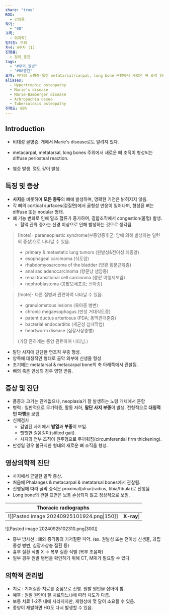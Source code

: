 ```yaml
---
share: "true"
BOX:
  - 강의록
학기:
  - "08"
과목:
  - 외과학1
팀티칭: 무외
차시: 4주차 (1)
진행률:
  - 정리_중간
tags:
  - "#무외_질병"
  - "#08중간"
요약: 비대성 골병증-특히 metatarsal/carpal, long bone 근방에서 새로운 뼈 조직 형성. 대칭적인 파행, 뻣뻣한 걸음, 발열, 무기력증, 활동 저하, 사지의 부종 발생. 기저질환 치료가 중요.
aliases:
  - Hypertrophic osteopathy
  - Marie's disease
  - Marie-Bamberger disease
  - Achropachia ossea
  - Tuberculosis osteopathy
진행도: 80%
---
```



## Introduction
- 비대성 골병증. 개에서 Marie's disease로도 알려져 있다. 
- metacarpal, metatarsal, long bones 주위에서 새로운 뼈 조직이 형성되는 diffuse periosteal reaction.


- 염증 발생. 열도 같이 발생.



## 특징 및 증상
- **사지**를 비롯하여 **모든 종류**의 뼈에 발생하며, 명확한 기전은 밝혀지지 않음.
- 각 뼈의 cortical surfaces(겉질면)에서 골형성 반응이 일어나며, 형성된 뼈는 diffuse 또는 nodular 형태.
- 폐 기능 변화로 인해 말초 혈류가 증가하여, 결합조직에서 congestion(울혈) 발생.
	- 혈액 관류 증가는 신경 이상으로 인해 발생하는 것으로 생각됨.

>[!note]- paraneoplastic syndrome(부종양증후군; 암에 의해 발생하는 일련의 증상)으로 나타날 수 있음.
> - primary & metastatic lung tumors (원발성&전이성 폐종양)
> - esophageal carcinoma (식도암)
> - rhabdomyosarcoma of the bladder (방광 횡문근육종)
> - anal sac adenocarcinoma (항문낭 샘암종)
> - renal transitional cell carcinoma (콩팥 이행세포암)
> - nephroblastoma (콩팥모세포종; 신아종)

>[!note]- 다른 질병과 관련하여 나타날 수 있음.
>- granulomatous lesions (육아종 병변)
>- chronic megaesophagus (만성 거대식도증)
>- patent ductus arteriosus (PDA; 동맥관개존증)
>- bacterial endocarditis (세균성 심내막염)
>- heartworm disease (심장사상충병)
>
>(가장 흔하게는 종양 관련하여 나타남.)

- 말단 사지에 단단한 연조직 부종 형성.
- 양쪽에 대칭적인 형태로 골막 외부에 신생물 형성
- 초기에는 metatarsal & metacarpal bone의 축 아래쪽에서 관찰됨.
- 뼈의 축은 만성의 경우 영향 받음.
## 증상 및 진단
- 품종과 크기는 관계없으나, neoplasia가 잘 발생하는 노령 개체에서 흔함
- 병력 : 일반적으로 무기력증, 활동 저하, **말단 사지 부종**이 발생. 전형적으로 **대칭적인 파행**을 보임.
- 신체검사
	- 감염된 사지에서 **발열**과 **부종**이 보임.
	- 뻣뻣한 걸음걸이(stilted gait).
	- 사지의 연부 조직이 원주형으로 두꺼워짐(circumferential firm thickening).
- 만성일 경우 불규칙한 형태의 새로운 뼈 조직을 형성.


## 영상의학적 진단
- 사지에서 균일한 골막 증상. 
- 처음에 Phalanges & metacarpal & metatarsal bones에서 관찰됨.
- 진행됨에 따라 골막 증식은 proximal(ulnar/radius, tibia/fibula)로 진행됨.
- Long bone의 관절 표면은 보통 손상되지 않고 정상적으로 보임.


| Thoracic radiographs                      |             |
| ----------------------------------------- | ----------- |
| ![[Pasted image 20240925101924.png\|150]] | **X-ray**\| |



![[Pasted image 20240925102310.png|300]]

- 흉부 방사선 : 폐와 종격동의 기저질환 파악. (ex. 원발성 또는 전이성 신생물, 과립종성 병변, 심장사상충 질환 등)
- 흉부 질환 식별 X → 복부 질환 식별 (복부 초음파)
- 일부 경우 원발 병변을 확인하기 위해 CT, MRI가 필요할 수 있다.
## 의학적 관리법

- 치료 : 기저질환 치료를 중심으로 진행. 원발 원인을 잡아야 함. 
- 예후 : 원발 원인이 잘 치료되느냐에 따라 차도가 다름. 
- 보통 치료 1-2주 내에 사라지지만, 재형성에 몇 달이 소요될 수 있음.
- 종양이 재발하면 HO도 다시 발생할 수 있음.